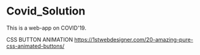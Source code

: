 # Covid_Solution
This is a web-app on COVID'19.


CSS BUTTON ANIMATION https://1stwebdesigner.com/20-amazing-pure-css-animated-buttons/
